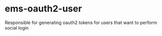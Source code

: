 # ems-oauth2-user
Responsible for generating oauth2 tokens for users that want to perform social login 
